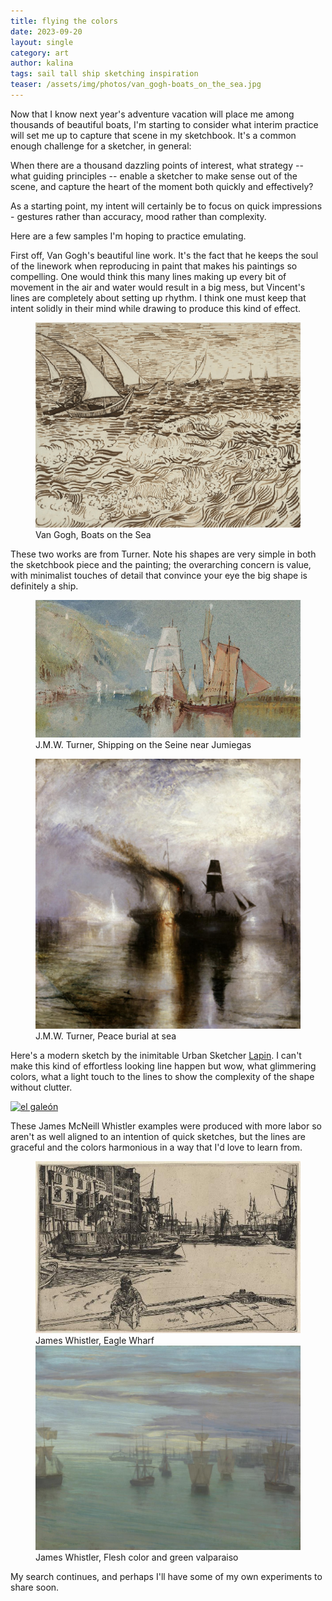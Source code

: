 ```yaml
---
title: flying the colors
date: 2023-09-20
layout: single
category: art
author: kalina
tags: sail tall ship sketching inspiration
teaser: /assets/img/photos/van_gogh-boats_on_the_sea.jpg
---
```


Now that I know next year's adventure vacation will place me among thousands of beautiful boats, I'm starting to consider what interim practice will set me up to capture that scene in my sketchbook. It's a common enough challenge for a sketcher, in general:

When there are a thousand dazzling points of interest, what strategy -- what guiding principles -- enable a sketcher to make sense out of the scene, and capture the heart of the moment both quickly and effectively?

As a starting point, my intent will certainly be to focus on quick impressions - gestures rather than accuracy, mood rather than complexity.

Here are a few samples I'm hoping to practice emulating.

First off, Van Gogh's beautiful line work. It's the fact that he keeps the soul of the linework when reproducing in paint that makes his paintings so compelling. One would think this many lines making up every bit of movement in the air and water would result in a big mess, but Vincent's lines are completely about setting up rhythm. I think one must keep that intent solidly in their mind while drawing to produce this kind of effect.

<figure>
<img src="/assets/img/photos/van_gogh-boats_on_the_sea.jpg" />
<figcaption>Van Gogh, Boats on the Sea
</figcaption>
</figure>

These two works are from Turner. Note his shapes are very simple in both the sketchbook piece and the painting; the overarching concern is value, with minimalist touches of detail that convince your eye the big shape is definitely a ship.

<figure>
<img src = "/assets/img/photos/turner_Shipping-on-the-seine-near-jumieges.jpg" />
<figcaption>J.M.W. Turner, Shipping on the Seine near Jumiegas</figcaption>
</figure>

<figure>
<img src = "/assets/img/photos/turner-peace-burial-at-sea-1842.jpg" />
<figcaption>J.M.W. Turner, Peace burial at sea</figcaption>
</figure>

Here's a modern sketch by the inimitable Urban Sketcher [Lapin](https://www.lesillustrationsdelapin.com/). I can't make this kind of effortless looking line happen but wow, what glimmering colors, what a light touch to the lines to show the complexity of the shape without clutter.

<div class="video-container">
<a data-flickr-embed="true" href="https://www.flickr.com/photos/lapinbarcelona/46260779222/in/pool-517265@N20/" title="el galeón"><img src="https://live.staticflickr.com/4842/46260779222_9fb18b5d62.jpg" width="500" height="375" alt="el galeón"/></a>
<script async src="//embedr.flickr.com/assets/client-code.js" charset="utf-8"></script>
</div>

These James McNeill Whistler examples were produced with more labor so aren't as well aligned to an intention of quick sketches, but the lines are graceful and the colors harmonious in a way that I'd love to learn from.

<figure>
<img src = "/assets/img/photos/whistler_eagle-wharf.jpg" />
<figcaption>James Whistler, Eagle Wharf</figcaption>
<img src = "/assets/img/photos/whistler_crepuscule-in-flesh-color-and-green-valparaiso.jpg" />
<figcaption>James Whistler, Flesh color and green valparaiso</figcaption>
</figure>

My search continues, and perhaps I'll have some of my own experiments to share soon.
